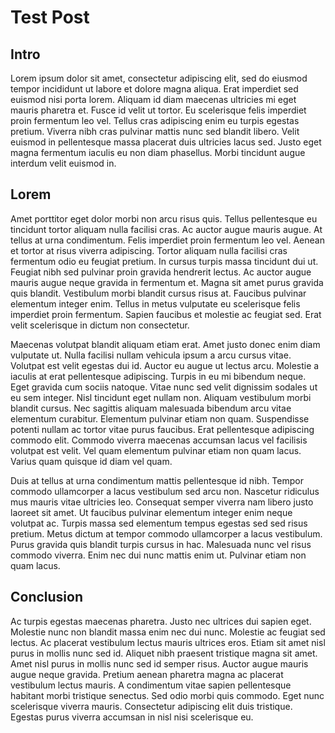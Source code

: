 # Test Post

## Intro
Lorem ipsum dolor sit amet, consectetur adipiscing elit, sed do eiusmod tempor incididunt ut labore et dolore magna aliqua. Erat imperdiet sed euismod nisi porta lorem. Aliquam id diam maecenas ultricies mi eget mauris pharetra et. Fusce id velit ut tortor. Eu scelerisque felis imperdiet proin fermentum leo vel. Tellus cras adipiscing enim eu turpis egestas pretium. Viverra nibh cras pulvinar mattis nunc sed blandit libero. Velit euismod in pellentesque massa placerat duis ultricies lacus sed. Justo eget magna fermentum iaculis eu non diam phasellus. Morbi tincidunt augue interdum velit euismod in.

## Lorem
Amet porttitor eget dolor morbi non arcu risus quis. Tellus pellentesque eu tincidunt tortor aliquam nulla facilisi cras. Ac auctor augue mauris augue. At tellus at urna condimentum. Felis imperdiet proin fermentum leo vel. Aenean et tortor at risus viverra adipiscing. Tortor aliquam nulla facilisi cras fermentum odio eu feugiat pretium. In cursus turpis massa tincidunt dui ut. Feugiat nibh sed pulvinar proin gravida hendrerit lectus. Ac auctor augue mauris augue neque gravida in fermentum et. Magna sit amet purus gravida quis blandit. Vestibulum morbi blandit cursus risus at. Faucibus pulvinar elementum integer enim. Tellus in metus vulputate eu scelerisque felis imperdiet proin fermentum. Sapien faucibus et molestie ac feugiat sed. Erat velit scelerisque in dictum non consectetur.

Maecenas volutpat blandit aliquam etiam erat. Amet justo donec enim diam vulputate ut. Nulla facilisi nullam vehicula ipsum a arcu cursus vitae. Volutpat est velit egestas dui id. Auctor eu augue ut lectus arcu. Molestie a iaculis at erat pellentesque adipiscing. Turpis in eu mi bibendum neque. Eget gravida cum sociis natoque. Vitae nunc sed velit dignissim sodales ut eu sem integer. Nisl tincidunt eget nullam non. Aliquam vestibulum morbi blandit cursus. Nec sagittis aliquam malesuada bibendum arcu vitae elementum curabitur. Elementum pulvinar etiam non quam. Suspendisse potenti nullam ac tortor vitae purus faucibus. Erat pellentesque adipiscing commodo elit. Commodo viverra maecenas accumsan lacus vel facilisis volutpat est velit. Vel quam elementum pulvinar etiam non quam lacus. Varius quam quisque id diam vel quam.

Duis at tellus at urna condimentum mattis pellentesque id nibh. Tempor commodo ullamcorper a lacus vestibulum sed arcu non. Nascetur ridiculus mus mauris vitae ultricies leo. Consequat semper viverra nam libero justo laoreet sit amet. Ut faucibus pulvinar elementum integer enim neque volutpat ac. Turpis massa sed elementum tempus egestas sed sed risus pretium. Metus dictum at tempor commodo ullamcorper a lacus vestibulum. Purus gravida quis blandit turpis cursus in hac. Malesuada nunc vel risus commodo viverra. Enim nec dui nunc mattis enim ut. Pulvinar etiam non quam lacus.

## Conclusion
Ac turpis egestas maecenas pharetra. Justo nec ultrices dui sapien eget. Molestie nunc non blandit massa enim nec dui nunc. Molestie ac feugiat sed lectus. Ac placerat vestibulum lectus mauris ultrices eros. Etiam sit amet nisl purus in mollis nunc sed id. Aliquet nibh praesent tristique magna sit amet. Amet nisl purus in mollis nunc sed id semper risus. Auctor augue mauris augue neque gravida. Pretium aenean pharetra magna ac placerat vestibulum lectus mauris. A condimentum vitae sapien pellentesque habitant morbi tristique senectus. Sed odio morbi quis commodo. Eget nunc scelerisque viverra mauris. Consectetur adipiscing elit duis tristique. Egestas purus viverra accumsan in nisl nisi scelerisque eu.
